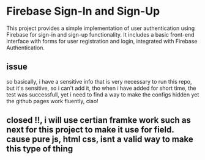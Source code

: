 # Firebase Sign-In and Sign-Up

This project provides a simple implementation of user authentication using Firebase for sign-in and sign-up functionality. It includes a basic front-end interface with forms for user registration and login, integrated with Firebase Authentication.



## issue
so basically, i have a sensitive info that is very necessary to run this repo, but it's sensitive, so i can't add it, tho when i have added for short time, the test was successfull, yet i need to find a way to make the configs hidden yet the github pages work fluently, ciao!




## closed !!, i will use certian framke work such as next for this project to make it use for field. cause pure js, html css, isnt a valid way to make this type of thing